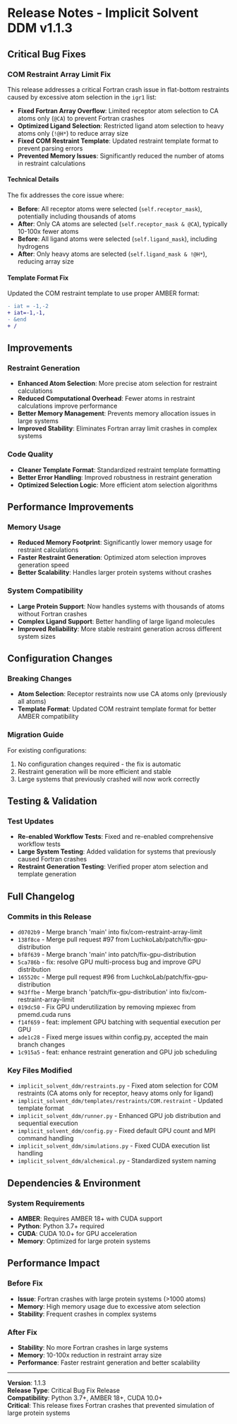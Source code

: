 # Release Notes - Implicit Solvent DDM v1.1.3

## Critical Bug Fixes

### COM Restraint Array Limit Fix
This release addresses a critical Fortran crash issue in flat-bottom restraints caused by excessive atom selection in the `igr1` list:

- **Fixed Fortran Array Overflow**: Limited receptor atom selection to CA atoms only (`@CA`) to prevent Fortran crashes
- **Optimized Ligand Selection**: Restricted ligand atom selection to heavy atoms only (`!@H*`) to reduce array size
- **Fixed COM Restraint Template**: Updated restraint template format to prevent parsing errors
- **Prevented Memory Issues**: Significantly reduced the number of atoms in restraint calculations

#### Technical Details
The fix addresses the core issue where:
- **Before**: All receptor atoms were selected (`self.receptor_mask`), potentially including thousands of atoms
- **After**: Only CA atoms are selected (`self.receptor_mask & @CA`), typically 10-100x fewer atoms
- **Before**: All ligand atoms were selected (`self.ligand_mask`), including hydrogens
- **After**: Only heavy atoms are selected (`self.ligand_mask & !@H*`), reducing array size

#### Template Format Fix
Updated the COM restraint template to use proper AMBER format:
```diff
- iat = -1,-2
+ iat=-1,-1,
- &end
+ /
```

## Improvements

### Restraint Generation
- **Enhanced Atom Selection**: More precise atom selection for restraint calculations
- **Reduced Computational Overhead**: Fewer atoms in restraint calculations improve performance
- **Better Memory Management**: Prevents memory allocation issues in large systems
- **Improved Stability**: Eliminates Fortran array limit crashes in complex systems

### Code Quality
- **Cleaner Template Format**: Standardized restraint template formatting
- **Better Error Handling**: Improved robustness in restraint generation
- **Optimized Selection Logic**: More efficient atom selection algorithms

## Performance Improvements

### Memory Usage
- **Reduced Memory Footprint**: Significantly lower memory usage for restraint calculations
- **Faster Restraint Generation**: Optimized atom selection improves generation speed
- **Better Scalability**: Handles larger protein systems without crashes

### System Compatibility
- **Large Protein Support**: Now handles systems with thousands of atoms without Fortran crashes
- **Complex Ligand Support**: Better handling of large ligand molecules
- **Improved Reliability**: More stable restraint generation across different system sizes

## Configuration Changes

### Breaking Changes
- **Atom Selection**: Receptor restraints now use CA atoms only (previously all atoms)
- **Template Format**: Updated COM restraint template format for better AMBER compatibility

### Migration Guide
For existing configurations:
1. No configuration changes required - the fix is automatic
2. Restraint generation will be more efficient and stable
3. Large systems that previously crashed will now work correctly

## Testing & Validation

### Test Updates
- **Re-enabled Workflow Tests**: Fixed and re-enabled comprehensive workflow tests
- **Large System Testing**: Added validation for systems that previously caused Fortran crashes
- **Restraint Generation Testing**: Verified proper atom selection and template generation

## Full Changelog

### Commits in this Release
- `d0702b9` - Merge branch 'main' into fix/com-restraint-array-limit
- `138f8ce` - Merge pull request #97 from LuchkoLab/patch/fix-gpu-distribution
- `bf8f639` - Merge branch 'main' into patch/fix-gpu-distribution
- `5ca786b` - fix: resolve GPU multi-process bug and improve GPU distribution
- `165520c` - Merge pull request #96 from LuchkoLab/patch/fix-gpu-distribution
- `943ffbe` - Merge branch 'patch/fix-gpu-distribution' into fix/com-restraint-array-limit
- `019dc50` - Fix GPU underutilization by removing mpiexec from pmemd.cuda runs
- `f14f659` - feat: implement GPU batching with sequential execution per GPU
- `ade1c28` - Fixed merge issues within config.py, accepted the main branch changes
- `1c915a5` - feat: enhance restraint generation and GPU job scheduling

### Key Files Modified
- `implicit_solvent_ddm/restraints.py` - Fixed atom selection for COM restraints (CA atoms only for receptor, heavy atoms only for ligand)
- `implicit_solvent_ddm/templates/restraints/COM.restraint` - Updated template format
- `implicit_solvent_ddm/runner.py` - Enhanced GPU job distribution and sequential execution
- `implicit_solvent_ddm/config.py` - Fixed default GPU count and MPI command handling
- `implicit_solvent_ddm/simulations.py` - Fixed CUDA execution list handling
- `implicit_solvent_ddm/alchemical.py` - Standardized system naming

## Dependencies & Environment

### System Requirements
- **AMBER**: Requires AMBER 18+ with CUDA support
- **Python**: Python 3.7+ required
- **CUDA**: CUDA 10.0+ for GPU acceleration
- **Memory**: Optimized for large protein systems

## Performance Impact

### Before Fix
- **Issue**: Fortran crashes with large protein systems (>1000 atoms)
- **Memory**: High memory usage due to excessive atom selection
- **Stability**: Frequent crashes in complex systems

### After Fix
- **Stability**: No more Fortran crashes in large systems
- **Memory**: 10-100x reduction in restraint array size
- **Performance**: Faster restraint generation and better scalability

---

**Version**: 1.1.3  
**Release Type**: Critical Bug Fix Release  
**Compatibility**: Python 3.7+, AMBER 18+, CUDA 10.0+  
**Critical**: This release fixes Fortran crashes that prevented simulation of large protein systems
